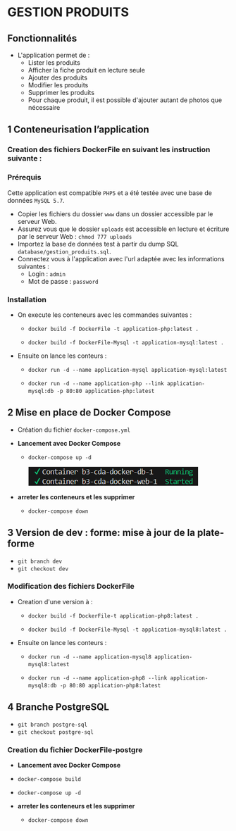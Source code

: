 # GESTION PRODUITS

## Fonctionnalités

- L'application permet de :
    - Lister les produits
    - Afficher la fiche produit en lecture seule
    - Ajouter des produits
    - Modifier les produits
    - Supprimer les produits
    - Pour chaque produit, il est possible d'ajouter autant de photos que nécessaire

## 1 Conteneurisation l’application

### Creation des fichiers DockerFile en suivant les instruction suivante :
### Prérequis

Cette application est compatible `PHP5` et a été testée avec une base de données `MySQL 5.7`.
- Copier les fichiers du dossier `www` dans un dossier accessible par le serveur Web.
- Assurez vous que le dossier `uploads` est accessible en lecture et écriture par le serveur Web : `chmod 777 uploads`
- Importez la base de données test à partir du dump SQL `database/gestion_produits.sql`.
- Connectez vous à l'application avec l'url adaptée avec les informations suivantes :
    - Login : `admin`
    - Mot de passe : `password`
### Installation
- On execute les conteneurs avec les commandes suivantes :

    - `docker build -f DockerFile -t application-php:latest .`

    - `docker build -f DockerFile-Mysql -t application-mysql:latest .`

- Ensuite on lance les conteurs : 

    - `docker run -d --name application-mysql application-mysql:latest`

    - `docker run -d --name application-php --link application-mysql:db -p 80:80 application-php:latest`

## 2 Mise en place de Docker Compose

- Création du fichier ``docker-compose.yml``
- **Lancement avec Docker Compose**
    - ``docker-compose up -d``
    
        ![alt text](img/image.png)

- **arreter les conteneurs et les supprimer**
     - `docker-compose down`

## 3 Version de dev : forme: mise à jour de la plate-forme

- ``git branch dev`` 
- ``git checkout dev``
### Modification des fichiers DockerFile
- Creation d'une version à  :
    - `docker build -f DockerFile-t application-php8:latest .`

    - `docker build -f DockerFile-Mysql -t application-mysql8:latest .`

- Ensuite on lance les conteurs : 

    - `docker run -d --name application-mysql8 application-mysql8:latest`

    - `docker run -d --name application-php8 --link application-mysql8:db -p 80:80 application-php8:latest`

## 4 Branche PostgreSQL

- ``git branch postgre-sql`` 
- ``git checkout postgre-sql``
### Creation du fichier DockerFile-postgre

- **Lancement avec Docker Compose**
- ``docker-compose build``
- ``docker-compose up -d``

- **arreter les conteneurs et les supprimer**
     - `docker-compose down`